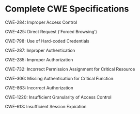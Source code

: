 

# Complete CWE Specifications

CWE-284: Improper Access Control

CWE-425: Direct Request ('Forced Browsing')

CWE-798: Use of Hard-coded Credentials

CWE-287: Improper Authentication

CWE-285: Improper Authorization

CWE-732: Incorrect Permission Assignment for Critical Resource

CWE-306: Missing Authentication for Critical Function

CWE-863: Incorrect Authorization

CWE-1220: Insufficient Granularity of Access Control

CWE-613: Insufficient Session Expiration